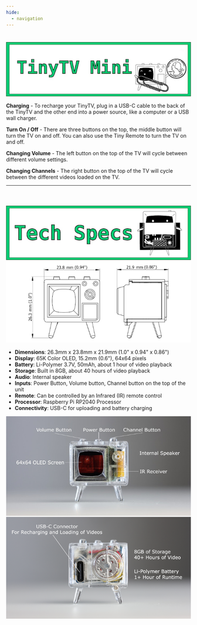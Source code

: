 ```yaml
---
hide:
  - navigation
---
```


# 

<center>
<img src="../images/Banner-tinytv-mini.jpg" alt="TinyTV Mini banner vector image" />
</center>

**Charging** - To recharge your TinyTV, plug in a USB-C cable to the back of the TinyTV and the other end into a power source, like a computer or a USB wall charger.

**Turn On / Off** - There are three buttons on the top, the middle button will turn the TV on and off. You can also use the Tiny Remote to turn the TV on and off.

**Changing Volume** - The left button on the top of the TV will cycle between different volume settings.  

**Changing Channels** - The right button on the top of the TV will cycle between the different videos loaded on the TV.

---

<style>
  h4 {
    opacity: 0; 
  }
</style>

#### Tech Specs

<center>
<img src="../images/banner-tech-specs.jpg" alt="TinyTV vector drawing of a TinyTV 2 entering an x-ray machine" />
</center>

<center>
<img src="../images/TV-mini-hardware-drawing.png" alt="TinyTV Mini hardware drawing" />
</center>

* **Dimensions**: 26.3mm x 23.8mm x 21.9mm (1.0" x 0.94" x 0.86")
* **Display**: 65K Color OLED, 15.2mm (0.6"), 64x64 pixels
* **Battery**: Li-Polymer 3.7V, 50mAh, about 1 hour of video playback 
* **Storage**: Built in 8GB, about 40 hours of video playback
* **Audio**: Internal speaker
* **Inputs**: Power Button, Volume button, Channel button on the top of the unit
* **Remote**:  Can be controlled by an Infrared (IR) remote control
* **Processor**: Raspberry Pi RP2040 Processor
* **Connectivity**:  USB-C for uploading and battery charging 

<center>
<img src="../images/Mini-TV-features-diagram.jpg" alt="TinyTV Mini photo features" />
</center>

<center>
<img src="../images/Mini-TV-features-diagram-back.jpg" alt="TinyTV Mini photo features" />
</center>

